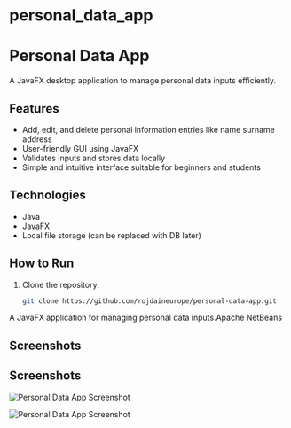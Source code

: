 # personal_data_app
# Personal Data App
A JavaFX desktop application to manage personal data inputs efficiently.

## Features
- Add, edit, and delete personal information entries like name surname address
- User-friendly GUI using JavaFX
- Validates inputs and stores data locally
- Simple and intuitive interface suitable for beginners and students

## Technologies
- Java
- JavaFX
- Local file storage (can be replaced with DB later)

## How to Run
1. Clone the repository:
   ```bash
   git clone https://github.com/rojdaineurope/personal-data-app.git

A JavaFX application for managing personal data inputs.Apache NetBeans

## Screenshots
## Screenshots
![Personal Data App Screenshot](Screenshot%202025-09-10%20003132.png)

![Personal Data App Screenshot](screenshot1.png)
